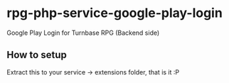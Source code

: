 # rpg-php-service-google-play-login
Google Play Login for Turnbase RPG (Backend side)

## How to setup
Extract this to your service → extensions folder, that is it :P
